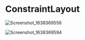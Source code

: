 # ConstraintLayout

![Screenshot_1638369556](https://user-images.githubusercontent.com/58948784/144258711-6c2f7f1a-9271-4f88-92ec-b9a0993f39ce.png)

![Screenshot_1638369594](https://user-images.githubusercontent.com/58948784/144258729-8a4ff97a-9fd3-4743-b4a5-38cabecdaee0.png)
